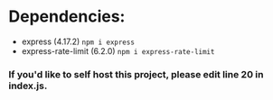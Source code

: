 # Dependencies:
- express (4.17.2) `npm i express`
- express-rate-limit (6.2.0) `npm i express-rate-limit`

### If you'd like to self host this project, please edit line 20 in index.js.
